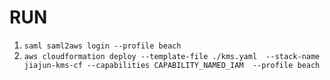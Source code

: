 # RUN
1. ``saml saml2aws login --profile beach``
2. ``aws cloudformation deploy --template-file ./kms.yaml  --stack-name jiajun-kms-cf --capabilities CAPABILITY_NAMED_IAM  --profile beach``
